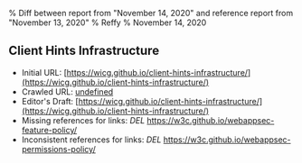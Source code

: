 % Diff between report from "November 14, 2020" and reference report from "November 13, 2020"
% Reffy
% November 14, 2020

## Client Hints Infrastructure

- Initial URL: [https://wicg.github.io/client-hints-infrastructure/](https://wicg.github.io/client-hints-infrastructure/)
- Crawled URL: [undefined](undefined)
- Editor's Draft: [https://wicg.github.io/client-hints-infrastructure/](https://wicg.github.io/client-hints-infrastructure/)
- Missing references for links: *DEL* https://w3c.github.io/webappsec-feature-policy/
- Inconsistent references for links: *DEL* https://w3c.github.io/webappsec-permissions-policy/


